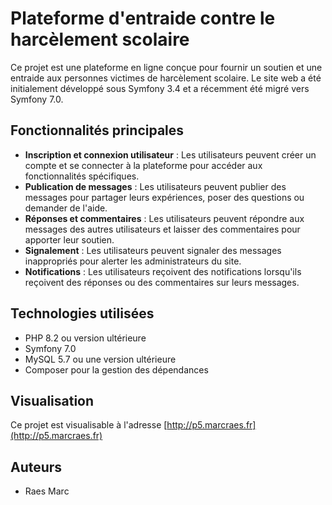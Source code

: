 # Plateforme d'entraide contre le harcèlement scolaire

Ce projet est une plateforme en ligne conçue pour fournir un soutien et une entraide aux personnes victimes de harcèlement scolaire. Le site web a été initialement développé sous Symfony 3.4 et a récemment été migré vers Symfony 7.0.

## Fonctionnalités principales

- **Inscription et connexion utilisateur** : Les utilisateurs peuvent créer un compte et se connecter à la plateforme pour accéder aux fonctionnalités spécifiques.
- **Publication de messages** : Les utilisateurs peuvent publier des messages pour partager leurs expériences, poser des questions ou demander de l'aide.
- **Réponses et commentaires** : Les utilisateurs peuvent répondre aux messages des autres utilisateurs et laisser des commentaires pour apporter leur soutien.
- **Signalement** : Les utilisateurs peuvent signaler des messages inappropriés pour alerter les administrateurs du site.
- **Notifications** : Les utilisateurs reçoivent des notifications lorsqu'ils reçoivent des réponses ou des commentaires sur leurs messages.

## Technologies utilisées

- PHP 8.2 ou version ultérieure
- Symfony 7.0
- MySQL 5.7 ou une version ultérieure
- Composer pour la gestion des dépendances

## Visualisation

Ce projet est visualisable à l'adresse [http://p5.marcraes.fr](http://p5.marcraes.fr)

## Auteurs

- Raes Marc
